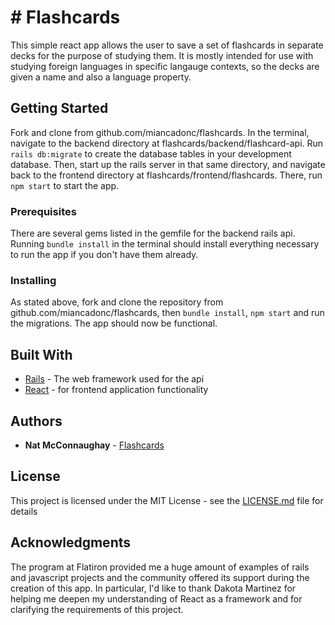 # # Flashcards

This simple react app allows the user to save a set of flashcards in separate decks for the purpose of studying them. It is mostly intended for use with studying foreign languages in specific langauge contexts, so the decks are given a name and also a language property.


## Getting Started

Fork and clone from github.com/miancadonc/flashcards. In the terminal, navigate to the backend directory at flashcards/backend/flashcard-api. Run `rails db:migrate` to create the database tables in your development database. Then, start up the rails server in that same directory, and navigate back to the frontend directory at flashcards/frontend/flashcards. There, run `npm start` to start the app.

### Prerequisites

There are several gems listed in the gemfile for the backend rails api. Running `bundle install` in the terminal should install everything necessary to run the app if you don't have them already.

### Installing

As stated above, fork and clone the repository from github.com/miancadonc/flashcards, then `bundle install`, `npm start` and run the migrations. The app should now be functional.



## Built With

* [Rails](https://rubyonrails.org/) - The web framework used for the api
* [React](https://reactjs.org/) - for frontend application functionality

## Authors

* **Nat McConnaughay** - [Flashcards](https://github.com/miancadonc/flashcards)

## License

This project is licensed under the MIT License - see the [LICENSE.md](LICENSE.md) file for details

## Acknowledgments

The program at Flatiron provided me a huge amount of examples of rails and javascript projects and the community offered its support during the creation of this app. In particular, I'd like to thank Dakota Martinez for helping me deepen my understanding of React as a framework and for clarifying the requirements of this project.